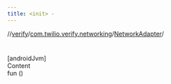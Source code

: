 ```yaml
---
title: <init> -
---
```

//[verify](../../index.md)/[com.twilio.verify.networking](../index.md)/[NetworkAdapter](index.md)/[<init>](-init-.md)



# <init>  
[androidJvm]  
Content  
fun [<init>](-init-.md)()  



